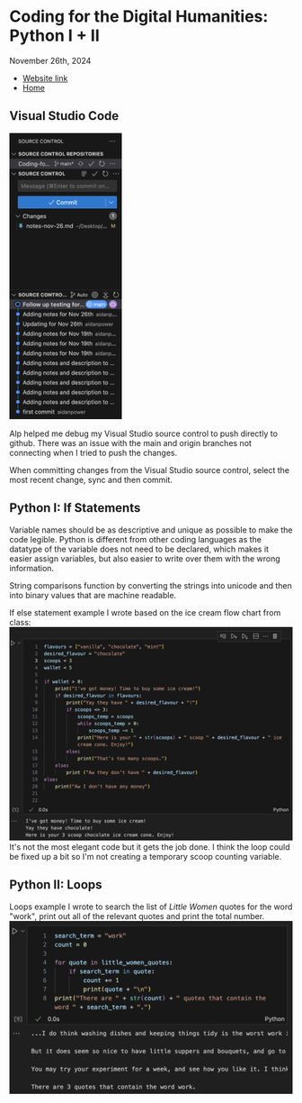 # Coding for the Digital Humanities: Python I + II

November 26th, 2024

- [Website link](https://dh-coding-docs.netlify.app/)
- [Home](README.md)

## Visual Studio Code

<img src="images/vs-source-control.png" alt="VS source control" width="200"> 

Alp helped me debug my Visual Studio source control to push directly to github. There was an issue with the main and origin branches not connecting when I tried to push the changes. 

When committing changes from the Visual Studio source control, select the most recent change, sync and then commit.


## Python I: If Statements

Variable names should be as descriptive and unique as possible to make the code legible. Python is different from other coding languages as the datatype of the variable does not need to be declared, which makes it easier assign variables, but also easier to write over them with the wrong information.

String comparisons function by converting the strings into unicode and then into binary values that are machine readable.

If else statement example I wrote based on the ice cream flow chart from class:
![Ice cream if statement](images/python-if-statement.png)
It's not the most elegant code but it gets the job done. I think the loop could be fixed up a bit so I'm not creating a temporary scoop counting variable.

## Python II: Loops

Loops example I wrote to search the list of *Little Women* quotes for the word "work", print out all of the relevant quotes and print the total number.
![Little Women Loop](images/python-loop.png)